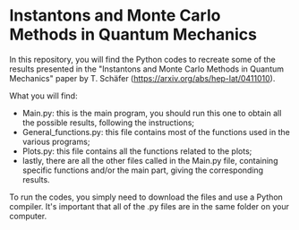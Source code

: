 # Instantons and Monte Carlo Methods in Quantum Mechanics

In this repository, you will find the Python codes to recreate some of the results presented in the "Instantons and Monte Carlo Methods in Quantum Mechanics" paper by T. Schäfer (https://arxiv.org/abs/hep-lat/0411010).

What you will find:
- Main.py: this is the main program, you should run this one to obtain all the possible results, following the instructions;
- General_functions.py: this file contains most of the functions used in the various programs;
- Plots.py: this file contains all the functions related to the plots;
- lastly, there are all the other files called in the Main.py file, containing specific functions and/or the main part, giving the corresponding results.

To run the codes, you simply need to download the files and use a Python compiler. It's important that all of the .py files are in the same folder on your computer.
